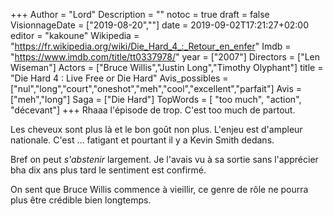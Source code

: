 +++
Author = "Lord"
Description = ""
notoc = true
draft = false
VisionnageDate = ["2019-08-20",""]
date = 2019-09-02T17:21:27+02:00
editor = "kakoune"
Wikipedia = "https://fr.wikipedia.org/wiki/Die_Hard_4_:_Retour_en_enfer"
Imdb = "https://www.imdb.com/title/tt0337978/"
year = ["2007"]
Directors = ["Len Wiseman"]
Actors = ["Bruce Willis","Justin Long","Timothy Olyphant"]
title = "Die Hard 4 : Live Free or Die Hard"
Avis_possibles = ["nul","long","court","oneshot","meh","cool","excellent","parfait"]
Avis = ["meh","long"] 
Saga = ["Die Hard"]
TopWords = [ "too much", "action", "décevant"]
+++
Rhaaa l'épisode de trop.
C'est too much de partout.

Les cheveux sont plus là et le bon goût non plus.
L'enjeu est d'ampleur nationale.
C'est … fatigant et pourtant il y a Kevin Smith dedans.

Bref on peut *s'abstenir* largement.
Je l'avais vu à sa sortie sans l'apprécier bha dix ans plus tard le sentiment est confirmé.

On sent que Bruce Willis commence à vieillir, ce genre de rôle ne pourra plus être crédible bien longtemps.
